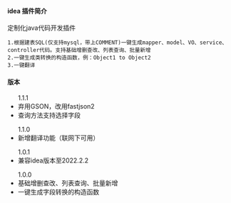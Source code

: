 #### idea 插件简介

定制化java代码开发插件

    1.根据建表SQL(仅支持mysql，带上COMMENT)一键生成mapper、model、VO、service、controller代码。支持基础增删查改、列表查询、批量新增
    2.一键生成类转换的构造函数，例：Object1 to Object2
    3.一键翻译

#### 版本
<ul>1.1.1
    <li>弃用GSON，改用fastjson2</li>
    <li>查询方法支持选择字段</li>
</ul>
<ul>1.1.0
    <li>新增翻译功能（联网下可用）</li>
</ul>
<ul>1.0.1
    <li>兼容idea版本至2022.2.2</li>
</ul>
<ul>1.0.0
    <li>基础增删查改、列表查询、批量新增</li>
    <li>一键生成字段转换的构造函数</li>
</ul>